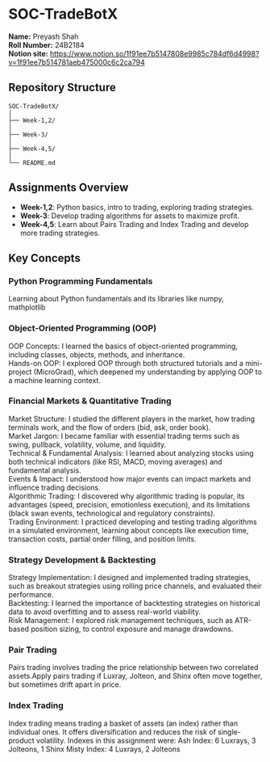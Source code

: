 # SOC-TradeBotX

**Name:** Preyash Shah<br>
**Roll Number:** 24B2184<br>
**Notion site:** https://www.notion.so/1f91ee7b5147808e9985c784df6d4998?v=1f91ee7b514781aeb475000c6c2ca794

## Repository Structure
```
SOC-TradeBotX/
│
├── Week-1,2/
│
├── Week-3/
│
├── Week-4,5/
│
└── README.md
```


## Assignments Overview
- **Week-1,2**: Python basics, intro to trading, exploring trading strategies.
- **Week-3**: Develop trading algorithms for assets to maximize profit.
- **Week-4,5**: Learn about Pairs Trading and Index Trading and develop more trading strategies.

## Key Concepts

### Python Programming Fundamentals
Learning about Python fundamentals and its libraries like numpy, mathplotlib

### Object-Oriented Programming (OOP)
OOP Concepts: I learned the basics of object-oriented programming, including classes, objects, methods, and inheritance.<br>
Hands-on OOP: I explored OOP through both structured tutorials and a mini-project (MicroGrad), which deepened my understanding by applying OOP to a machine learning context.

### Financial Markets & Quantitative Trading
Market Structure: I studied the different players in the market, how trading terminals work, and the flow of orders (bid, ask, order book).<br>
Market Jargon: I became familiar with essential trading terms such as swing, pullback, volatility, volume, and liquidity.<br>
Technical & Fundamental Analysis: I learned about analyzing stocks using both technical indicators (like RSI, MACD, moving averages) and fundamental analysis.<br>
Events & Impact: I understood how major events can impact markets and influence trading decisions.<br>
Algorithmic Trading: I discovered why algorithmic trading is popular, its advantages (speed, precision, emotionless execution), and its limitations (black swan events, technological and regulatory constraints).<br>
Trading Environment: I practiced developing and testing trading algorithms in a simulated environment, learning about concepts like execution time, transaction costs, partial order filling, and position limits.<br>

### Strategy Development & Backtesting
Strategy Implementation: I designed and implemented trading strategies, such as breakout strategies using rolling price channels, and evaluated their performance.<br>
Backtesting: I learned the importance of backtesting strategies on historical data to avoid overfitting and to assess real-world viability.<br>
Risk Management: I explored risk management techniques, such as ATR-based position sizing, to control exposure and manage drawdowns.<br>

### Pair Trading
Pairs trading involves trading the price relationship between two correlated assets.Apply pairs trading if Luxray, Jolteon, and Shinx often move together, but sometimes drift apart in price.

### Index Trading
Index trading means trading a basket of assets (an index) rather than individual ones. It offers diversification and reduces the risk of single-product volatility. Indexes in this assignment were:
Ash Index: 6 Luxrays, 3 Jolteons, 1 Shinx
Misty Index: 4 Luxrays, 2 Jolteons
